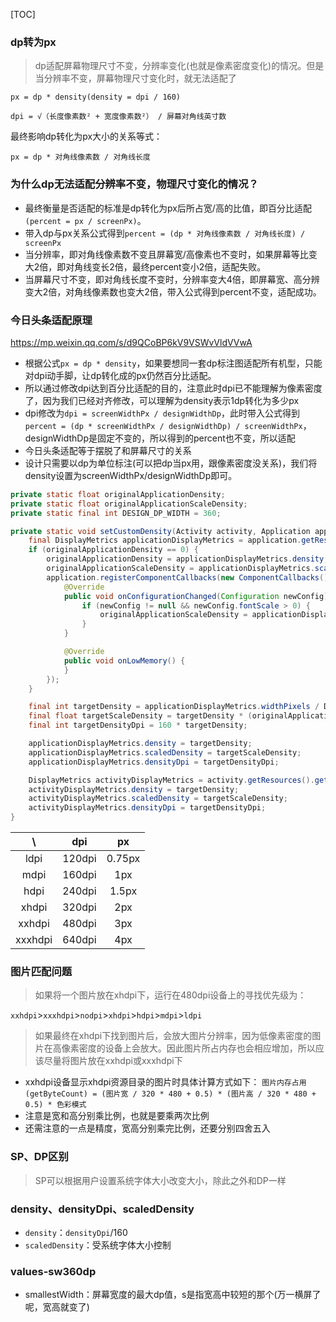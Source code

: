 [TOC]

### dp转为px
> dp适配屏幕物理尺寸不变，分辨率变化(也就是像素密度变化)的情况。但是当分辨率不变，屏幕物理尺寸变化时，就无法适配了

```
px = dp * density(density = dpi / 160)
```
```
dpi = √（长度像素数² + 宽度像素数²） / 屏幕对角线英寸数
```
最终影响dp转化为px大小的关系等式：
```
px = dp * 对角线像素数 / 对角线长度
```
### 为什么dp无法适配分辨率不变，物理尺寸变化的情况？
* 最终衡量是否适配的标准是dp转化为px后所占宽/高的比值，即百分比适配`(percent = px / screenPx)`。
* 带入dp与px关系公式得到`percent = (dp * 对角线像素数 / 对角线长度) / screenPx`
* 当分辨率，即对角线像素数不变且屏幕宽/高像素也不变时，如果屏幕等比变大2倍，即对角线变长2倍，最终percent变小2倍，适配失败。
* 当屏幕尺寸不变，即对角线长度不变时，分辨率变大4倍，即屏幕宽、高分辨变大2倍，对角线像素数也变大2倍，带入公式得到percent不变，适配成功。

### 今日头条适配原理
https://mp.weixin.qq.com/s/d9QCoBP6kV9VSWvVldVVwA

* 根据公式`px = dp * density`，如果要想同一套dp标注图适配所有机型，只能对dpi动手脚，让dp转化成的px仍然百分比适配。
* 所以通过修改dpi达到百分比适配的目的，注意此时dpi已不能理解为像素密度了，因为我们已经对齐修改，可以理解为density表示1dp转化为多少px
* dpi修改为`dpi = screenWidthPx / designWidthDp`，此时带入公式得到`percent = (dp * screenWidthPx / designWidthDp) / screenWidthPx`，designWidthDp是固定不变的，所以得到的percent也不变，所以适配
* 今日头条适配等于摆脱了和屏幕尺寸的关系
* 设计只需要以dp为单位标注(可以把dp当px用，跟像素密度没关系)，我们将density设置为screenWidthPx/designWidthDp即可。

```java
private static float originalApplicationDensity;
private static float originalApplicationScaleDensity;
private static final int DESIGN_DP_WIDTH = 360;

private static void setCustomDensity(Activity activity, Application application) {
    final DisplayMetrics applicationDisplayMetrics = application.getResources().getDisplayMetrics();
    if (originalApplicationDensity == 0) {
        originalApplicationDensity = applicationDisplayMetrics.density;
        originalApplicationScaleDensity = applicationDisplayMetrics.scaledDensity;
        application.registerComponentCallbacks(new ComponentCallbacks() {
            @Override
            public void onConfigurationChanged(Configuration newConfig) {
                if (newConfig != null && newConfig.fontScale > 0) {
                    originalApplicationScaleDensity = applicationDisplayMetrics.scaledDensity;
                }
            }

            @Override
            public void onLowMemory() {
            }
        });
    }

    final int targetDensity = applicationDisplayMetrics.widthPixels / DESIGN_DP_WIDTH;
    final float targetScaleDensity = targetDensity * (originalApplicationScaleDensity / originalApplicationDensity);
    final int targetDensityDpi = 160 * targetDensity;

    applicationDisplayMetrics.density = targetDensity;
    applicationDisplayMetrics.scaledDensity = targetScaleDensity;
    applicationDisplayMetrics.densityDpi = targetDensityDpi;

    DisplayMetrics activityDisplayMetrics = activity.getResources().getDisplayMetrics();
    activityDisplayMetrics.density = targetDensity;
    activityDisplayMetrics.scaledDensity = targetScaleDensity;
    activityDisplayMetrics.densityDpi = targetDensityDpi;
}
```

\ | dpi | px
:---: | :---: | :---:
ldpi | 120dpi | 0.75px
mdpi | 160dpi | 1px
hdpi | 240dpi | 1.5px
xhdpi | 320dpi | 2px
xxhdpi | 480dpi | 3px
xxxhdpi | 640dpi | 4px

### 图片匹配问题
> 如果将一个图片放在xhdpi下，运行在480dpi设备上的寻找优先级为：

`xxhdpi`>`xxxhdpi`>`nodpi`>`xhdpi`>`hdpi`>`mdpi`>`ldpi`

> 如果最终在xhdpi下找到图片后，会放大图片分辨率，因为低像素密度的图片在高像素密度的设备上会放大。因此图片所占内存也会相应增加，所以应该尽量将图片放在xxhdpi或xxxhdpi下

* xxhdpi设备显示xhdpi资源目录的图片时具体计算方式如下：
`图片内存占用(getByteCount) = (图片宽 / 320 * 480 + 0.5) * (图片高 / 320 * 480 + 0.5) * 色彩模式`
* 注意是宽和高分别乘比例，也就是要乘两次比例
* 还需注意的一点是精度，宽高分别乘完比例，还要分别四舍五入

### SP、DP区别
> SP可以根据用户设置系统字体大小改变大小，除此之外和DP一样

### density、densityDpi、scaledDensity
* `density`：`densityDpi`/160
* `scaledDensity`：受系统字体大小控制

### values-sw360dp
* smallestWidth：屏幕宽度的最大dp值，s是指宽高中较短的那个(万一横屏了呢，宽高就变了)